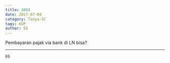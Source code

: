 ```yaml
---
title: 3803
date: 2017-07-04
category: Tanya-SC
tags: KUP
author: EG
---
```


Pembayaran pajak via bank di LN bisa?

---



`EG`
